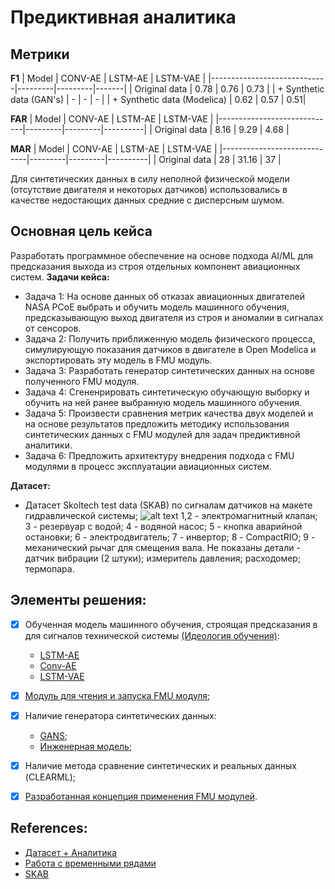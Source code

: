 # Предиктивная аналитика

## Метрики

**F1**
| Model                       | CONV-AE | LSTM-AE | LSTM-VAE |
|-----------------------------|---------|---------|-------|
| Original data               |   0.78  |   0.76  |  0.73 |
| + Synthetic data (GAN's)    |     -   |   -     |   -   |
| + Synthetic data (Modelica) |   0.62  |  0.57   |   0.51|


**FAR**
| Model                       | CONV-AE | LSTM-AE | LSTM-VAE |
|-----------------------------|---------|---------|----------|
| Original data               |   8.16  |   9.29  |  4.68    |

**MAR**
| Model                       | CONV-AE | LSTM-AE | LSTM-VAE |
|-----------------------------|---------|---------|----------|
| Original data               |   28    |   31.16 |  37      |


Для синтетических данных в силу неполной физической модели (отсутствие двигателя и некоторых датчиков) использовались в качестве недостающих данных средние с дисперсным шумом.


## Основная цель кейса
Разработать программное обеспечение на основе подхода AI/ML для предсказания выхода из строя отдельных компонент авиационных систем.
**Задачи кейса:**
* Задача 1: На основе данных об отказах авиационных двигателей NASA PCoE выбрать и обучить модель машинного обучения, предсказывающую выход двигателя из строя и аномалии в сигналах от сенсоров.
* Задача 2: Получить приближенную модель физического процесса, симулирующую показания датчиков в двигателе в Open Modelica и экспортировать эту модель в FMU модуль.
* Задача 3: Разработать генератор синтетических данных на основе полученного FMU модуля.
* Задача 4: Сгененрировать синтетическую обучающую выборку и обучить на ней ранее выбранную модель машинного обучения.
* Задача 5: Произвести сравнения метрик качества двух моделей и на основе результатов предложить методику использования синтетических данных с FMU модулей для задач предиктивной аналитики.
* Задача 6: Предложить архитектуру внедрения подхода с FMU модулями в процесс эксплуатации авиационных систем. 

**Датасет:**

- Датасет Skoltech test data (SKAB) по сигналам датчиков на макете гидравлической системы;
![alt text](https://github.com/waico/SKAB/blob/master/docs/pictures/testbed.png?raw=true)
1,2 - электромагнитный клапан; 3 - резервуар с водой; 4 - водяной насос; 5 - кнопка аварийной остановки; 6 - электродвигатель; 7 - инвертор; 8 - CompactRIO; 9 - механический рычаг для смещения вала. Не показаны детали - датчик вибрации (2 штуки); измеритель давления; расходомер; термопара.

## Элементы решения:
- [X] Обученная модель машинного обучения, строящая предсказания в для сигналов технической системы [(Идеология обучения)](https://github.com/addicted-by/predictive_analysis/blob/main/notebooks/README.md):
  - [LSTM-AE](https://github.com/addicted-by/predictive_analysis/blob/main/notebooks/LSTM-AE.ipynb)
  - [Conv-AE](https://github.com/addicted-by/predictive_analysis/blob/main/notebooks/Conv_AE.ipynb)
  - [LSTM-VAE](https://github.com/addicted-by/predictive_analysis/blob/main/notebooks/LSTM-VAE.ipynb)
- [X] [Модуль для чтения и запуска FMU модуля](https://github.com/addicted-by/predictive_analysis/tree/main/generator_modelica);
- [X] Наличие генератора синтетических данных:
  - [GANS](https://github.com/addicted-by/predictive_analysis/blob/main/gan_gen.ipynb);
  - [Инженерная модель](https://github.com/addicted-by/predictive_analysis/tree/main/generator_modelica); 
- [X] Наличие метода сравнение синтетических и реальных данных (CLEARML);
- [X] [Разработанная концепция применения FMU модулей](https://github.com/addicted-by/predictive_analysis/blob/main/generated_by_gans/README.md).


## References:
- [Датасет + Аналитика](https://www.kaggle.com/datasets/yuriykatser/skoltech-anomaly-benchmark-skab/code)
- [Работа с временными рядами](https://github.com/timeseriesAI/tsai)
- [SKAB](https://github.com/waico/SKAB)
